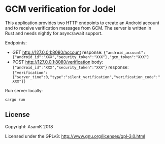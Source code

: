 # GCM verification for Jodel

This application provides two HTTP endpoints to create an Android account and to receive verification messages from GCM.
The server is written in Rust and needs nightly for async/await support.

Endpoints:
- GET http://127.0.0.1:8080/account
  response: `{"android_account":{"android_id":"XXX","security_token":"XXX"},"gcm_token":"XXX"}`
- POST http://127.0.0.1:8080/verification
  body: `{"android_id":"XXX","security_token":"XXX"}`
  response: `{"verification":{"server_time":0,"type":"silent_verification","verification_code":"XXX"}}`

Run server locally:

    cargo run

## License

Copyright: AsamK 2018

Licensed under the GPLv3: http://www.gnu.org/licenses/gpl-3.0.html
